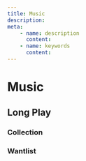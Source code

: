 ```yaml
---
title: Music
description:
meta:
    - name: description
      content:
    - name: keywords
      content:
---
```

# Music

## Long Play

### Collection
<discogs-grid url="/users/Macouta/collection/folders/0/releases" />

### Wantlist
<discogs-grid url="/users/Macouta/wants" />
